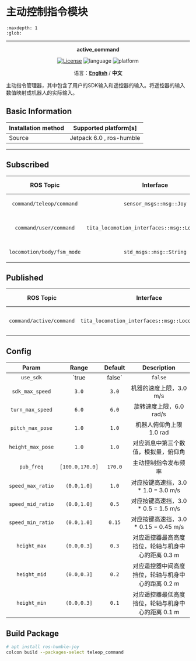 # 主动控制指令模块

```{toctree}
:maxdepth: 1
:glob:
```

------

<p align="center"><strong>active_command</strong></p>
<p align="center"><a href="https://github.com/${YOUR_GIT_REPOSITORY}/blob/main/LICENSE"><img alt="License" src="https://img.shields.io/badge/License-Apache%202.0-orange"/></a>
<img alt="language" src="https://img.shields.io/badge/language-c++-red"/>
<img alt="platform" src="https://img.shields.io/badge/platform-linux-l"/>
</p>


<p align="center">
    语言：<a href="./docs/docs_en/README_EN.md"><strong>English</strong></a> / <strong>中文</strong>
</p>

​	主动指令管理器，其中包含了用户的SDK输入和遥控器的输入。将遥控器的输入数值映射成机器人的实际输入。

## Basic Information

| Installation method | Supported platform[s]    |
| ------------------- | ------------------------ |
| Source              | Jetpack 6.0 , ros-humble |

------

## Subscribed

|         ROS Topic          |                    Interface                     | Frame ID |       Description       |
| :------------------------: | :----------------------------------------------: | :------: | :---------------------: |
|  `command/teleop/command`  |             `sensor_msgs::msg::Joy`              |  `joy`   |     遥控器输入指令      |
|   `command/user/command`   | `tita_locomotion_interfaces::msg::LocomotionCmd` |   `\`    | 用户的 SDK 控制指令输入 |
| `locomotion/body/fsm_mode` |             `std_msgs::msg::String`              |   `\`    |   机器人实际状态返回    |

## Published

|        ROS Topic         |                    Interface                     | Frame ID |       Description        |
| :----------------------: | :----------------------------------------------: | :------: | :----------------------: |
| `command/active/command` | `tita_locomotion_interfaces::msg::LocomotionCmd` |  `joy`   | 机器人外部输入的控制指令 |

## Config

|       Param       |      Range      | Default |                    Description                     |
| :---------------: | :-------------: | :-----: | :------------------------------------------------: |
|     `use_sdk`     |  `true|false`   | `false` |      是否使用SDK控制，True 表示遥控器解除控制      |
|  `sdk_max_speed`  |      `3.0`      |  `3.0`  |              机器的速度上限，3.0 m/s               |
| `turn_max_speed`  |      `6.0`      |  `6.0`  |              旋转速度上限，6.0 rad/s               |
| `pitch_max_pose`  |      `1.0`      |  `1.0`  |              机器人俯仰角上限 1.0 rad              |
| `height_max_pose` |      `1.0`      |  `1.0`  |        对应消息中第三个数值，模拟量，俯仰角        |
|    `pub_freq`     | `[100.0,170.0]` | `170.0` |                主动控制指令发布频率                |
| `speed_max_ratio` |   `(0.0,1.0]`   |  `1.0`  |        对应按键高速挡，3.0 * 1.0 = 3.0 m/s         |
| `speed_mid_ratio` |   `(0.0,1.0]`   |  `0.5`  |        对应按键高速挡，3.0 * 0.5 = 1.5 m/s         |
| `speed_min_ratio` |   `(0.0,1.0]`   | `0.15`  |       对应按键高速挡，3.0 * 0.15 = 0.45 m/s        |
|   `height_max`    |   `(0.0,0.3]`   |  `0.3`  | 对应遥控器最高高度挡位，轮轴与机身中心的距离 0.3 m |
|   `height_mid`    |   `(0.0,0.3]`   |  `0.2`  | 对应遥控器中间高度挡位，轮轴与机身中心的距离 0.2 m |
|   `height_min`    |   `(0.0,0.3]`   |  `0.1`  | 对应遥控器最低高度挡位，轮轴与机身中心的距离 0.1 m |

## Build Package

```bash
# apt install ros-humble-joy
colcon build --packages-select teleop_command
```

